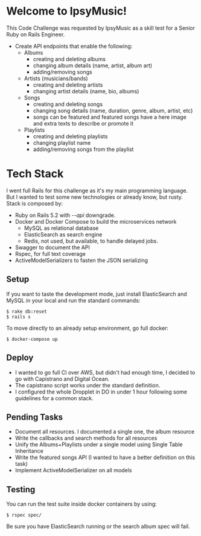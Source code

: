 # Welcome to IpsyMusic!

This Code Challenge was requested by IpsyMusic as a skill test for a Senior Ruby on Rails Engineer.

-   Create API endpoints that enable the following:
    -   Albums
        -   creating and deleting albums
        -   changing album details (name, artist, album art)
        -   adding/removing songs
    -   Artists (musicians/bands)
        -   creating and deleting artists
        -   changing artist details (name, bio, albums)
    -   Songs
        -   creating and deleting songs
        -   changing song details (name, duration, genre, album, artist, etc)
        -   songs can be featured and featured songs have a here image and extra texts to describe or promote it
    -   Playlists
        -   creating and deleting playlists
        -   changing playlist name
        -   adding/removing songs from the playlist

# Tech Stack

I went full Rails for this challenge as it's my main programming language. But I wanted to test some new technologies or already know, but rusty.
Stack is composed by:

- Ruby on Rails 5.2 with *--api* downgrade.
- Docker and Docker Compose to build the microservices network
  - MySQL as relational database
  - ElasticSearch as search engine
  - Redis, not used, but available, to handle delayed jobs.
- Swagger to document the API
- Rspec, for full text coverage
- ActiveModelSerializers to fasten the JSON serializing

## Setup

If you want to taste the development mode, just install ElasticSearch and MySQL in your local and run the standard commands:

    $ rake db:reset
    $ rails s
To move directly to an already setup environment, go full docker:

    $ docker-compose up

## Deploy

- I wanted to go full CI over AWS, but didn't had enough time, I decided to go with Capistrano and Digital Ocean.
- The capistrano script works under the standard definition.
- I configured the whole Dropplet in DO in under 1 hour following some guidelines for a common stack.

## Pending Tasks
- Document all resources. I documented a single one, the album resource
- Write the callbacks and search methods for all resources
- Unify the Albums+Playlists under a single model using Single Table Inheritance
- Write the featured songs API (I wanted to have a better definition on this task)
- Implement ActiveModelSerializer on all models

## Testing
You can run the test suite inside docker containers by using:

    $ rspec spec/

Be sure you have ElasticSearch running or the search album spec will fail.
